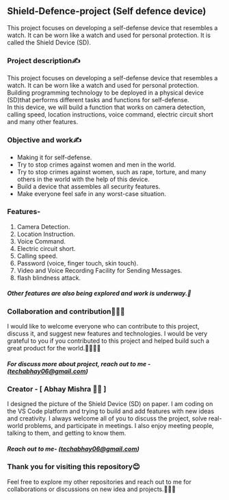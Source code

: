 
## Shield-Defence-project (Self defence device)
This project focuses on developing a self-defense device that resembles a watch. 
It can be worn like a watch and used for personal protection. 
It is called the Shield Device (SD).

### Project description✍️
This project focuses on developing a self-defense device that resembles a watch. 
It can be worn like a watch and used for personal protection. 
Building programming technology to be deployed in a physical device (SD)that performs different tasks and functions for self-defense.  
In this device, we will build a function that works on camera detection, calling speed, location instructions, voice command, electric circuit short and many other features.
 
### Objective and work✍️
- Making it for self-defense.
- Try to stop crimes against women and men in the world.
- Try to stop crimes against women, such as rape, torture, and many others in the world with the help of this device.
- Build a device that assembles all security features.
- Make everyone feel safe in any worst-case situation.

### Features-
1. Camera Detection.
2. Location Instruction.
3. Voice Command.
4. Electric circuit short.
5. Calling speed.
6. Password (voice, finger touch, skin touch).
7. Video and Voice Recording Facility for Sending Messages.
8. flash blindness attack.

##### Other features are also being explored and work is underway.🚀

### Collaboration and contribution🤝🧑‍💻
I would like to welcome everyone who can contribute to this project, discuss it, and suggest new features and technologies. 
I would be very grateful to you if you contributed to this project and helped build such a great product for the world.🤝🧑‍💻🚀
##### For discuss more about project, reach out to me - (techabhay06@gmail.com)

### Creator - [ Abhay Mishra 🧑‍💻 ]
I designed the picture of the Shield Device (SD) on paper. 
I am coding on the VS Code platform and trying to build and add features with new ideas and creativity. 
I always welcome all of you to discuss the project, solve real-world problems, and participate in meetings. 
I also enjoy meeting people, talking to them, and getting to know them.
##### Reach out to me- (techabhay06@gmail.com)

### Thank you for visiting this repository😊
Feel free to explore my other repositories and reach out to me for collaborations or discussions on new idea and projects.🤝😊🚀